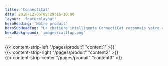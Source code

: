 ```yaml
---
title: 'ConnectiCat'
date: 2018-12-06T09:29:16+10:00
layout: 'featurelayout'
heroHeading: 'Notre produit'
heroSubHeading: "La chatière intelligente ConnectiCat reconnais votre chat lorsqu'il se présente à la porte. Ses algorithmes de reconnaissance faciale fonctionnent de jour comme de nuit, et ne nécessitent ni collier, ni puce : votre chat reste libre de ses mouvements et de son corps, et va-et-vient en toute sécurité pour votre maison et pour lui même."
heroBackground: 'images/catflap.png'
---
```


<div>
{{< content-strip-left "/pages/produit" "content1" >}}
</div>
<div>
{{< content-strip-right "/pages/produit" "content2" >}}
</div>
<div>
{{< content-strip-center "/pages/produit" "content3" >}}
</div>
